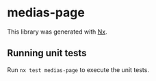 # medias-page

This library was generated with [Nx](https://nx.dev).

## Running unit tests

Run `nx test medias-page` to execute the unit tests.
